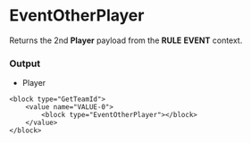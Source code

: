 # EventOtherPlayer

Returns the 2nd **Player** payload from the **RULE** **EVENT** context.

### Output

-   Player

```blockly
<block type="GetTeamId">
    <value name="VALUE-0">
        <block type="EventOtherPlayer"></block>
    </value>
</block>
```
